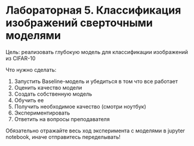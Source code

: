 # Лабораторная 5. Классификация изображений сверточными моделями

Цель: реализовать глубокую модель для классификации изображений из CIFAR-10

Что нужно сделать:
1. Запустить Baseline-модель и убедиться в том что все работает
2. Оценить качество модели
3. Создать собственную модель
4. Обучить ее
5. Получить необходимое качество (смотри ноутбук)
6. Экспериментировать
7. Ответить на вопросы преподавателя

Обязательно отражайте весь ход эксперимента с моделями в jupyter notebook, иначе отправитесь переделывать!
